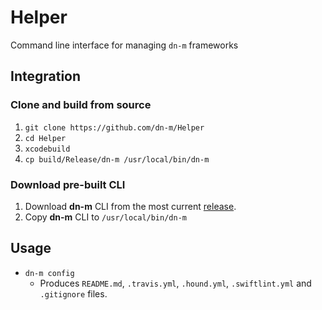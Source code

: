 # Helper
Command line interface for managing `dn-m` frameworks

<a name="integration"></a>
## Integration

### Clone and build from source
1. `git clone https://github.com/dn-m/Helper`
2. `cd Helper`
3. `xcodebuild`
4. `cp build/Release/dn-m /usr/local/bin/dn-m`

### Download pre-built CLI
1. Download **dn-m** CLI from the most current [release](https://github.com/dn-m/Helper/releases).
2. Copy **dn-m** CLI to `/usr/local/bin/dn-m`

## Usage

- `dn-m config`
  - Produces `README.md`, `.travis.yml`, `.hound.yml`, `.swiftlint.yml` and `.gitignore` files.

